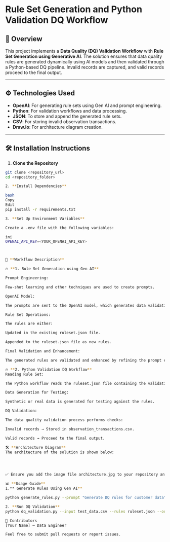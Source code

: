 # Rule Set Generation and Python Validation DQ Workflow

## 🚀 **Overview**
This project implements a **Data Quality (DQ) Validation Workflow** with **Rule Set Generation using Generative AI**. The solution ensures that data quality rules are generated dynamically using AI models and then validated through a Python-based DQ pipeline. Invalid records are captured, and valid records proceed to the final output.

---

## ⚙️ **Technologies Used**
- **OpenAI**: For generating rule sets using Gen AI and prompt engineering.
- **Python**: For validation workflows and data processing.
- **JSON**: To store and append the generated rule sets.
- **CSV**: For storing invalid observation transactions.
- **Draw.io**: For architecture diagram creation.

---

## 🛠️ **Installation Instructions**
1. **Clone the Repository**
```bash
git clone <repository_url>
cd <repository_folder>

2. **Install Dependencies**

bash
Copy
Edit
pip install -r requirements.txt

3. **Set Up Environment Variables**

Create a .env file with the following variables:

ini
OPENAI_API_KEY=<YOUR_OPENAI_API_KEY>



🚦 **Workflow Description**

🔥 **1. Rule Set Generation using Gen AI**

Prompt Engineering:

Few-shot learning and other techniques are used to create prompts.

OpenAI Model:

The prompts are sent to the OpenAI model, which generates data validation rules.

Rule Set Operations:

The rules are either:

Updated in the existing ruleset.json file.

Appended to the ruleset.json file as new rules.

Final Validation and Enhancement:

The generated rules are validated and enhanced by refining the prompt engineering process.

🔥 **2. Python Validation DQ Workflow**
Reading Rule Set:

The Python workflow reads the ruleset.json file containing the validation rules.

Data Generation for Testing:

Synthetic or real data is generated for testing against the rules.

DQ Validation:

The data quality validation process performs checks:

Invalid records → Stored in observation_transactions.csv.

Valid records → Proceed to the final output.

🛠️ **Architecture Diagram**
The architecture of the solution is shown below:




✅ Ensure you add the image file architecture.jpg to your repository and reference it in the README.md.

📊 **Usage Guide**
1.** Generate Rules Using Gen AI**

python generate_rules.py --prompt "Generate DQ rules for customer data"

2. **Run DQ Validation**
python dq_validation.py --input test_data.csv --rules ruleset.json --output output.csv

👥 Contributors
[Your Name] – Data Engineer

Feel free to submit pull requests or report issues.

